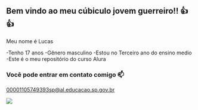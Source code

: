 ## Bem vindo ao meu cúbiculo jovem guerreiro!! 👍👍

Meu nome é Lucas

-Tenho 17 anos
-Gênero masculino
-Estou no Terceiro ano do ensino medio
-Este é o meu repositório do curso Alura

### Você pode entrar em contato comigo 📫

00001105749393sp@al.educacao.sp.gov.br

![](https://media1.tenor.com/m/d4sPgSJml54AAAAC/opihomm-funny.gif)
